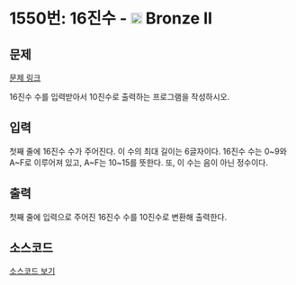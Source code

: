 # 1550번: 16진수 - <img src="https://static.solved.ac/tier_small/4.svg" style="height:20px" /> Bronze II

<!-- performance -->

<!-- 문제 제출 후 깃허브에 푸시를 했을 때 제출한 코드의 성능이 입력될 공간입니다.-->

<!-- end -->

## 문제

[문제 링크](https://boj.kr/1550)


<p>16진수 수를 입력받아서 10진수로 출력하는 프로그램을 작성하시오.</p>



## 입력


<p>첫째 줄에 16진수 수가 주어진다. 이 수의 최대 길이는 6글자이다. 16진수 수는 0~9와 A~F로 이루어져 있고, A~F는 10~15를 뜻한다. 또, 이 수는 음이 아닌 정수이다.</p>



## 출력


<p>첫째 줄에 입력으로 주어진 16진수 수를 10진수로 변환해 출력한다.</p>



## 소스코드

[소스코드 보기](16진수.py)